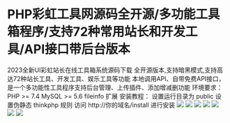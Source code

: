 # PHP彩虹工具网源码全开源/多功能工具箱程序/支持72种常用站长和开发工具/API接口带后台版本

2023全新UI彩虹站长在线工具箱系统源码下载
全开源版本,支持暗黑模式,支持高达72种站长工具、开发工具、娱乐工具等功能
本地调用API、自带免费API接口，是一个多功能性工具程序支持后台管理、上传插件、添加增减删功能
环境要求： PHP >= 7.4 MySQL >= 5.6 fileinfo 扩展
安装教程： 设置运行目录为 public 设置伪静态 thinkphp 规则
访问 http://你的域名/install 进行安装
[![](https://wukongymw.com/wp-content/uploads/2023/04/1681661884-ecef273b83ce595.jpg)](https://wukongymw.com/wp-content/uploads/2023/04/1681661884-ecef273b83ce595.jpg)
[![](https://wukongymw.com/wp-content/uploads/2023/04/1681661918-e5aabafc4ff8c8d.jpg)](https://wukongymw.com/wp-content/uploads/2023/04/1681661918-e5aabafc4ff8c8d.jpg)
[![](https://wukongymw.com/wp-content/uploads/2023/04/1681661917-05e69f2cb8069fc.jpg)](https://wukongymw.com/wp-content/uploads/2023/04/1681661917-05e69f2cb8069fc.jpg)
[![](https://wukongymw.com/wp-content/uploads/2023/04/1681661916-e6615f0bee72eef.jpg)](https://wukongymw.com/wp-content/uploads/2023/04/1681661916-e6615f0bee72eef.jpg)
[![](https://wukongymw.com/wp-content/uploads/2023/04/1681661915-21314759374823c.jpg)](https://wukongymw.com/wp-content/uploads/2023/04/1681661915-21314759374823c.jpg)
[![](https://wukongymw.com/wp-content/uploads/2023/04/1681661914-e2c49fc1b9e1467.jpg)](https://wukongymw.com/wp-content/uploads/2023/04/1681661914-e2c49fc1b9e1467.jpg)
[![](https://wukongymw.com/wp-content/uploads/2023/04/1681661913-177d8e99cf89efc.jpg)](https://wukongymw.com/wp-content/uploads/2023/04/1681661913-177d8e99cf89efc.jpg)